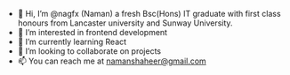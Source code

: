 - 👋 Hi, I’m @nagfx (Naman) a fresh Bsc(Hons) IT graduate with first class honours from Lancaster university and Sunway University.
- 👀 I’m interested in frontend development
- 🌱 I’m currently learning React
- 💞️ I’m looking to collaborate on projects
- 📫 You can reach me at namanshaheer@gmail.com

<!---
nagfx/nagfx is a ✨ special ✨ repository because its `README.md` (this file) appears on your GitHub profile.
You can click the Preview link to take a look at your changes.
--->
